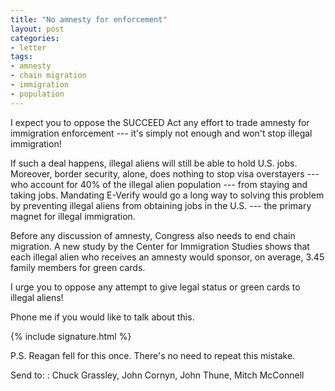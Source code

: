 ```yaml
---
title: "No amnesty for enforcement"
layout: post
categories:
- letter
tags:
- amnesty
- chain migration
- immigration
- population
---
```


I expect you to oppose the SUCCEED Act any effort to trade amnesty for immigration enforcement --- it's simply not enough and won't stop illegal immigration!

If such a deal happens, illegal aliens will still be able to hold U.S. jobs. Moreover, border security, alone, does nothing to stop visa overstayers --- who account for 40% of the illegal alien population --- from staying and taking jobs. Mandating E-Verify would go a long way to solving this problem by preventing illegal aliens from obtaining jobs in the U.S. --- the primary magnet for illegal immigration.

Before any discussion of amnesty, Congress also needs to end chain migration. A new study by the Center for Immigration Studies shows that each illegal alien who receives an amnesty would sponsor, on average, 3.45 family members for green cards.

I urge you to oppose any attempt to give legal status or green cards to illegal aliens!

Phone me if you would like to talk about this.

{% include signature.html %}

P.S. Reagan fell for this once. There's no need to repeat this mistake.

Send to:
: Chuck Grassley, John Cornyn, John Thune, Mitch McConnell
